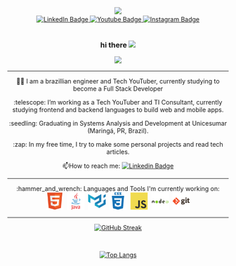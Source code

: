 <!--
**albukerk1/albukerk1** is a ✨ _special_ ✨ repository because its `README.md` (this file) appears on your GitHub profile.

Here are some ideas to get you started:

- 🔭 I’m currently working on ...
- 🌱 I’m currently learning ...
- 👯 I’m looking to collaborate on ...
- 🤔 I’m looking for help with ...
- 💬 Ask me about ...
- 📫 How to reach me: ...
- 😄 Pronouns: ...
- ⚡ Fun fact: ...
-->

<div id="header" align="center">
  <img src="https://media4.giphy.com/media/v1.Y2lkPTc5MGI3NjExNmM5MGIyNDhiNTVmZmM5M2JmNmJkOWE5MjA0ODcwZDE5NmU1ZDcxNCZjdD1z/cUAGuLiEcTBwRfkAQq/giphy.gif" width="200"/>
</div>
<div id="badges" align="center">
  <a href="https://linkedin.com/in/matheusalbuquerque">
    <img src="https://img.shields.io/badge/LinkedIn-blue?style=for-the-badge&logo=linkedin&logoColor=white" alt="LinkedIn Badge"/>
  </a>
  <a href="https://youtube.com/versatilizando">
    <img src="https://img.shields.io/badge/YouTube-red?style=for-the-badge&logo=youtube&logoColor=white" alt="Youtube Badge"/>
  </a>
  <a href="https://instagram.com/albukerk18">
    <img src="https://img.shields.io/badge/Instagram-orange?style=for-the-badge&logo=instagram&logoColor=white" alt="Instagram Badge"/>
  </a></br>
  <img src="https://komarev.com/ghpvc/?username=albukerk1&style=flat-square&color=blue" alt=""/>
  <h3>
    hi there
    <img src="https://media.giphy.com/media/hvRJCLFzcasrR4ia7z/giphy.gif" width="30px"/>
  </h3>
</div>
<div id="holopin" align="center">
  <a href="https://www.holopin.io/@albukerk1">
    <img src="https://holopin.me/albukerk1" width="500px"/>
  </a>
</div>
<hr>
<div align="center">
<p>👨‍💻 I am a brazillian engineer and Tech YouTuber, currently studying to become a Full Stack Developer</p>

<p>:telescope: I’m working as a Tech YouTuber and TI Consultant, currently studying frontend and backend languages to build web and mobile apps.</p>

<p>:seedling: Graduating in Systems Analysis and Development at Unicesumar (Maringá, PR, Brazil).</p>

<p>:zap: In my free time, I try to make some personal projects and read tech articles.</p>

<p>
  
  :mailbox:How to reach me: [![Linkedin Badge](https://img.shields.io/badge/-kakbar-blue?style=flat&logo=Linkedin&logoColor=white)](https://linkedin.com/in/matheusalbuquerque)
  
  </p>
</div>
<hr>
<div align="center">
:hammer_and_wrench: Languages and Tools I'm currently working on:
</div>
<div align="center">
  <img src="https://github.com/devicons/devicon/blob/master/icons/html5/html5-original.svg" title="HTML5" alt="HTML" width="40" height="40"/>&nbsp;
  <img src="https://github.com/devicons/devicon/blob/master/icons/java/java-original-wordmark.svg" title="Java" alt="Java" width="40" height="40"/>&nbsp;
  <img src="https://github.com/devicons/devicon/blob/master/icons/materialui/materialui-original.svg" title="Material UI" alt="Material UI" width="40" height="40"/>&nbsp;
  <img src="https://github.com/devicons/devicon/blob/master/icons/css3/css3-plain-wordmark.svg"  title="CSS3" alt="CSS" width="40" height="40"/>&nbsp;
  <img src="https://github.com/devicons/devicon/blob/master/icons/javascript/javascript-original.svg" title="JavaScript" alt="JavaScript" width="40" height="40"/>&nbsp;
  <img src="https://github.com/devicons/devicon/blob/master/icons/nodejs/nodejs-original-wordmark.svg" title="NodeJS" alt="NodeJS" width="40" height="40"/>&nbsp;
  <img src="https://github.com/devicons/devicon/blob/master/icons/git/git-original-wordmark.svg" title="Git" **alt="Git" width="40" height="40"/>
</div>
<hr>
<div align="center">
  
  [![GitHub Streak](http://github-readme-streak-stats.herokuapp.com?user=albukerk1&theme=dark&background=000000)](https://git.io/streak-stats)

</br>

  [![Top Langs](https://github-readme-stats.vercel.app/api/top-langs/?username=albukerk1&layout=compact&theme=vision-friendly-dark)](https://github.com/anuraghazra/github-readme-stats)

</div>
